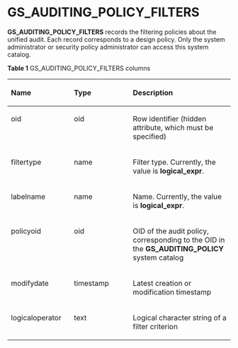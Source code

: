 # GS\_AUDITING\_POLICY\_FILTERS<a name="EN-US_TOPIC_0306525310"></a>

**GS\_AUDITING\_POLICY\_FILTERS**  records the filtering policies about the unified audit. Each record corresponds to a design policy. Only the system administrator or security policy administrator can access this system catalog.

**Table  1**  GS\_AUDITING\_POLICY\_FILTERS columns

<a name="table845914245212"></a>
<table><thead align="left"><tr id="row15459154216524"><th class="cellrowborder" valign="top" width="28.24282428242824%" id="mcps1.2.4.1.1"><p id="p13460942125210"><a name="p13460942125210"></a><a name="p13460942125210"></a>Name</p>
</th>
<th class="cellrowborder" valign="top" width="26.38263826382638%" id="mcps1.2.4.1.2"><p id="p174601425522"><a name="p174601425522"></a><a name="p174601425522"></a>Type</p>
</th>
<th class="cellrowborder" valign="top" width="45.374537453745376%" id="mcps1.2.4.1.3"><p id="p10460114218529"><a name="p10460114218529"></a><a name="p10460114218529"></a>Description</p>
</th>
</tr>
</thead>
<tbody><tr id="row43581404142"><td class="cellrowborder" valign="top" width="28.24282428242824%" headers="mcps1.2.4.1.1 "><p id="p23581407147"><a name="p23581407147"></a><a name="p23581407147"></a>oid</p>
</td>
<td class="cellrowborder" valign="top" width="26.38263826382638%" headers="mcps1.2.4.1.2 "><p id="p53581040101412"><a name="p53581040101412"></a><a name="p53581040101412"></a>oid</p>
</td>
<td class="cellrowborder" valign="top" width="45.374537453745376%" headers="mcps1.2.4.1.3 "><p id="p43585408143"><a name="p43585408143"></a><a name="p43585408143"></a>Row identifier (hidden attribute, which must be specified)</p>
</td>
</tr>
<tr id="row1146094213529"><td class="cellrowborder" valign="top" width="28.24282428242824%" headers="mcps1.2.4.1.1 "><p id="p1236651611535"><a name="p1236651611535"></a><a name="p1236651611535"></a>filtertype</p>
</td>
<td class="cellrowborder" valign="top" width="26.38263826382638%" headers="mcps1.2.4.1.2 "><p id="p1187332611532"><a name="p1187332611532"></a><a name="p1187332611532"></a>name</p>
</td>
<td class="cellrowborder" valign="top" width="45.374537453745376%" headers="mcps1.2.4.1.3 "><p id="p6481690534"><a name="p6481690534"></a><a name="p6481690534"></a>Filter type. Currently, the value is <strong id="b126061102427"><a name="b126061102427"></a><a name="b126061102427"></a>logical_expr</strong>.</p>
</td>
</tr>
<tr id="row10460542185211"><td class="cellrowborder" valign="top" width="28.24282428242824%" headers="mcps1.2.4.1.1 "><p id="p163156504535"><a name="p163156504535"></a><a name="p163156504535"></a>labelname</p>
</td>
<td class="cellrowborder" valign="top" width="26.38263826382638%" headers="mcps1.2.4.1.2 "><p id="p10187125355311"><a name="p10187125355311"></a><a name="p10187125355311"></a>name</p>
</td>
<td class="cellrowborder" valign="top" width="45.374537453745376%" headers="mcps1.2.4.1.3 "><p id="p84761096534"><a name="p84761096534"></a><a name="p84761096534"></a>Name. Currently, the value is <strong id="b351019219428"><a name="b351019219428"></a><a name="b351019219428"></a>logical_expr</strong>.</p>
</td>
</tr>
<tr id="row9460154275216"><td class="cellrowborder" valign="top" width="28.24282428242824%" headers="mcps1.2.4.1.1 "><p id="p10712105012310"><a name="p10712105012310"></a><a name="p10712105012310"></a>policyoid</p>
</td>
<td class="cellrowborder" valign="top" width="26.38263826382638%" headers="mcps1.2.4.1.2 "><p id="p3474109115313"><a name="p3474109115313"></a><a name="p3474109115313"></a>oid</p>
</td>
<td class="cellrowborder" valign="top" width="45.374537453745376%" headers="mcps1.2.4.1.3 "><p id="p136759531164"><a name="p136759531164"></a><a name="p136759531164"></a>OID of the audit policy, corresponding to the OID in the <strong id="b188531749131"><a name="b188531749131"></a><a name="b188531749131"></a>GS_AUDITING_POLICY</strong> system catalog</p>
</td>
</tr>
<tr id="row12460842185215"><td class="cellrowborder" valign="top" width="28.24282428242824%" headers="mcps1.2.4.1.1 "><p id="p8829172305414"><a name="p8829172305414"></a><a name="p8829172305414"></a>modifydate</p>
</td>
<td class="cellrowborder" valign="top" width="26.38263826382638%" headers="mcps1.2.4.1.2 "><p id="p146919995319"><a name="p146919995319"></a><a name="p146919995319"></a>timestamp</p>
</td>
<td class="cellrowborder" valign="top" width="45.374537453745376%" headers="mcps1.2.4.1.3 "><p id="p112181314549"><a name="p112181314549"></a><a name="p112181314549"></a>Latest creation or modification timestamp</p>
</td>
</tr>
<tr id="row157017151550"><td class="cellrowborder" valign="top" width="28.24282428242824%" headers="mcps1.2.4.1.1 "><p id="p177015151759"><a name="p177015151759"></a><a name="p177015151759"></a>logicaloperator</p>
</td>
<td class="cellrowborder" valign="top" width="26.38263826382638%" headers="mcps1.2.4.1.2 "><p id="p12701315952"><a name="p12701315952"></a><a name="p12701315952"></a>text</p>
</td>
<td class="cellrowborder" valign="top" width="45.374537453745376%" headers="mcps1.2.4.1.3 "><p id="p10707151153"><a name="p10707151153"></a><a name="p10707151153"></a>Logical character string of a filter criterion</p>
</td>
</tr>
</tbody>
</table>

